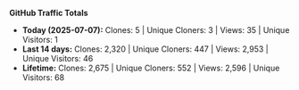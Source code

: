 
**GitHub Traffic Totals**

- **Today (2025-07-07):** Clones: 5 | Unique Cloners: 3 | Views: 35 | Unique Visitors: 1
- **Last 14 days:** Clones: 2,320 | Unique Cloners: 447 | Views: 2,953 | Unique Visitors: 46
- **Lifetime:** Clones: 2,675 | Unique Cloners: 552 | Views: 2,596 | Unique Visitors: 68
